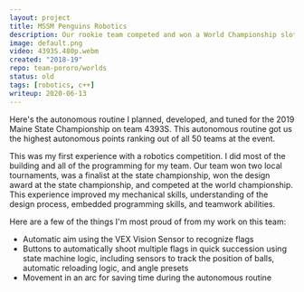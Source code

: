 ```yaml
---
layout: project
title: MSSM Penguins Robotics
description: Our rookie team competed and won a World Championship slot.
image: default.png
video: 4393S.480p.webm
created: "2018-19"
repo: team-pororo/worlds
status: old
tags: [robotics, c++]
writeup: 2020-06-13
---
```


<YouTube id="nEkfTPRDO8k" />

<Caption>
Here's the autonomous routine I planned, developed, and tuned for the 2019 Maine State Championship on team 4393S. This autonomous routine got us the highest autonomous points ranking out of all 50 teams at the event.
</Caption>

This was my first experience with a robotics competition. I did most of the building and all of the programming for my team. Our team won two local tournaments, was a finalist at the state championship, won the design award at the state championship, and competed at the world championship. This experience improved my mechanical skills, understanding of the design process, embedded programming skills, and teamwork abilities.

Here are a few of the things I'm most proud of from my work on this team:

- Automatic aim using the VEX Vision Sensor to recognize flags
- Buttons to automatically shoot multiple flags in quick succession using state machine logic, including sensors to track the position of balls, automatic reloading logic, and angle presets
- Movement in an arc for saving time during the autonomous routine

